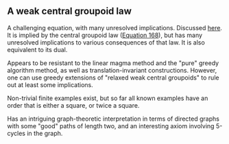 ## A weak central groupoid law

A challenging equation, with many unresolved implications.  Discussed [here](https://leanprover.zulipchat.com/#narrow/stream/458659-Equational/topic/1485).  It is implied by the central groupoid law ([Equation 168](https://teorth.github.io/equational_theories/implications/?168)), but has many unresolved implications to various consequences of that law. It is also equivalent to its dual.

Appears to be resistant to the linear magma method and the "pure" greedy algorithm method, as well as translation-invariant constructions.  However, one can use greedy extensions of "relaxed weak central groupoids" to rule out at least some implications.

Non-trivial finite examples exist, but so far all known examples have an order that is either a square, or twice a square.

Has an intriguing graph-theoretic interpretation in terms of directed graphs with some "good" paths of length two, and an interesting axiom involving 5-cycles in the graph.
